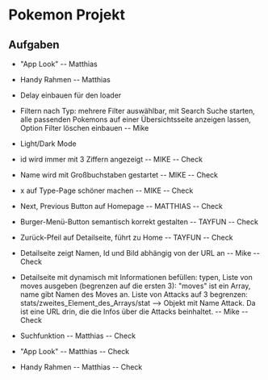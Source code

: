 # Pokemon Projekt

## Aufgaben

- "App Look" -- Matthias
- Handy Rahmen -- Matthias
- Delay einbauen für den loader

- Filtern nach Typ: mehrere Filter auswählbar, mit Search Suche starten, alle passenden Pokemons auf einer Übersichtsseite anzeigen lassen, Option Filter löschen einbauen -- Mike

- Light/Dark Mode

- id wird immer mit 3 Ziffern angezeigt -- MIKE -- Check
- Name wird mit Großbuchstaben gestartet -- MIKE -- Check
- x auf Type-Page schöner machen -- MIKE -- Check
- Next, Previous Button auf Homepage -- MATTHIAS -- Check
- Burger-Menü-Button semantisch korrekt gestalten -- TAYFUN -- Check
- Zurück-Pfeil auf Detailseite, führt zu Home -- TAYFUN -- Check
- Detailseite zeigt Namen, Id und Bild abhängig von der URL an -- Mike -- Check
- Detailseite mit dynamisch mit Informationen befüllen: typen, Liste von moves ausgeben (begrenzen auf die ersten 3): "moves" ist ein Array, name gibt Namen des Moves an. Liste von Attacks auf 3 begrenzen: stats/zweites_Element_des_Arrays/stat --> Objekt mit Name Attack. Da ist eine URL drin, die die Infos über die Attacks beinhaltet. -- Mike -- Check
- Suchfunktion -- Matthias -- Check
- "App Look" -- Matthias -- Check
- Handy Rahmen -- Matthias -- Check
